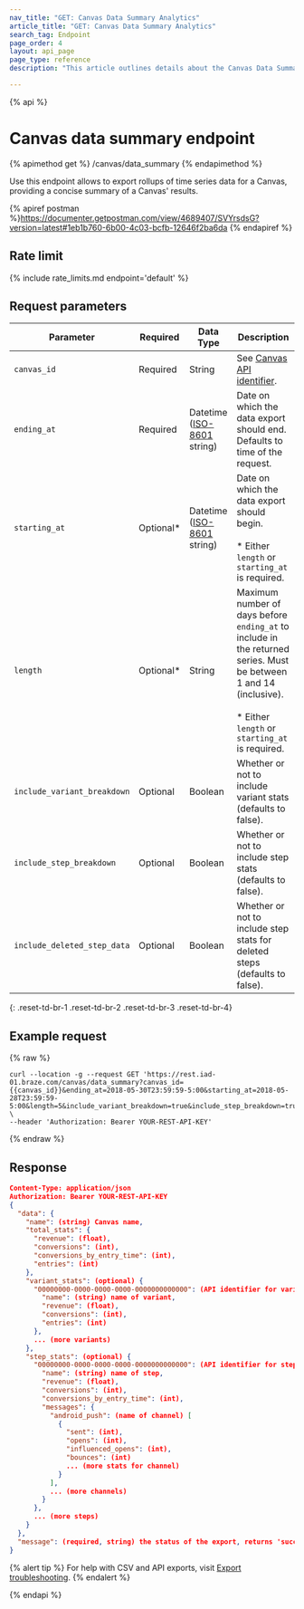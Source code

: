 ```yaml
---
nav_title: "GET: Canvas Data Summary Analytics"
article_title: "GET: Canvas Data Summary Analytics"
search_tag: Endpoint
page_order: 4
layout: api_page
page_type: reference
description: "This article outlines details about the Canvas Data Summary Analytics Endpoint."

---
```

{% api %}
# Canvas data summary endpoint
{% apimethod get %}
/canvas/data_summary
{% endapimethod %}

Use this endpoint allows to export rollups of time series data for a Canvas, providing a concise summary of a Canvas' results.

{% apiref postman %}https://documenter.getpostman.com/view/4689407/SVYrsdsG?version=latest#1eb1b760-6b00-4c03-bcfb-12646f2ba6da {% endapiref %}

## Rate limit

{% include rate_limits.md endpoint='default' %}

## Request parameters

| Parameter | Required | Data Type | Description |
| --------- | -------- | --------- | ----------- |
| `canvas_id` | Required | String | See [Canvas API identifier]({{site.baseurl}}/api/identifier_types/). |
| `ending_at` | Required | Datetime <br>([ISO-8601](https://en.wikipedia.org/wiki/ISO_8601) string) | Date on which the data export should end. Defaults to time of the request. |
| `starting_at` | Optional* | Datetime <br>([ISO-8601](https://en.wikipedia.org/wiki/ISO_8601) string) | Date on which the data export should begin. <br><br>* Either `length` or `starting_at` is required. |
| `length` | Optional* | String | Maximum number of days before `ending_at` to include in the returned series. Must be between 1 and 14 (inclusive). <br><br>* Either `length` or `starting_at` is required. |
| `include_variant_breakdown` | Optional | Boolean | Whether or not to include variant stats (defaults to false).  |
| `include_step_breakdown`    | Optional | Boolean | Whether or not to include step stats (defaults to false). |
| `include_deleted_step_data` | Optional | Boolean | Whether or not to include step stats for deleted steps (defaults to false). |
{: .reset-td-br-1 .reset-td-br-2 .reset-td-br-3  .reset-td-br-4}

## Example request
{% raw %}
```
curl --location -g --request GET 'https://rest.iad-01.braze.com/canvas/data_summary?canvas_id={{canvas_id}}&ending_at=2018-05-30T23:59:59-5:00&starting_at=2018-05-28T23:59:59-5:00&length=5&include_variant_breakdown=true&include_step_breakdown=true&include_deleted_step_data=true' \
--header 'Authorization: Bearer YOUR-REST-API-KEY'
```
{% endraw %}

## Response

```json
Content-Type: application/json
Authorization: Bearer YOUR-REST-API-KEY
{
  "data": {
    "name": (string) Canvas name,
    "total_stats": {
      "revenue": (float),
      "conversions": (int),
      "conversions_by_entry_time": (int),
      "entries": (int)
    },
    "variant_stats": (optional) {
      "00000000-0000-0000-0000-0000000000000": (API identifier for variant) {
        "name": (string) name of variant,
        "revenue": (float),
        "conversions": (int),
        "entries": (int)
      },
      ... (more variants)
    },
    "step_stats": (optional) {
      "00000000-0000-0000-0000-0000000000000": (API identifier for step) {
        "name": (string) name of step,
        "revenue": (float),
        "conversions": (int),
        "conversions_by_entry_time": (int),
        "messages": {
          "android_push": (name of channel) [
            {
              "sent": (int),
              "opens": (int),
              "influenced_opens": (int),
              "bounces": (int)
              ... (more stats for channel)
            }
          ],
          ... (more channels)
        }
      },
      ... (more steps)
    }
  },
  "message": (required, string) the status of the export, returns 'success' when completed without errors
}
```

{% alert tip %}
For help with CSV and API exports, visit [Export troubleshooting]({{site.baseurl}}/user_guide/data_and_analytics/export_braze_data/export_troubleshooting/).
{% endalert %}

{% endapi %}
